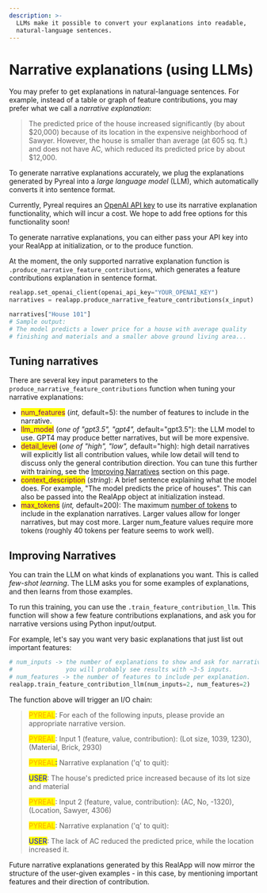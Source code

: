 ```yaml
---
description: >-
  LLMs make it possible to convert your explanations into readable,
  natural-language sentences.
---
```


# Narrative explanations (using LLMs)

You may prefer to get explanations in natural-language sentences. For example, instead of a table or graph of feature contributions, you may prefer what we call a _narrative explanation_:

> The predicted price of the house increased significantly (by about $20,000) because of its location in the expensive neighborhood of Sawyer. However, the house is smaller than average (at 605 sq. ft.) and does not have AC, which reduced its predicted price by about $12,000.

To generate narrative explanations accurately, we plug the explanations generated by Pyreal into a _large language model_ (LLM), which automatically converts it into sentence format.

Currently, Pyreal requires an [OpenAI API key](https://openai.com/pricing) to use its narrative explanation functionality, which will incur a cost. We hope to add free options for this functionality soon!

To generate narrative explanations, you can either pass your API key into your RealApp at initialization, or to the produce function.&#x20;

At the moment, the only supported narrative explanation function is `.produce_narrative_feature_contributions`, which generates a feature contributions explanation in sentence format.

```python
realapp.set_openai_client(openai_api_key="YOUR_OPENAI_KEY")
narratives = realapp.produce_narrative_feature_contributions(x_input)

narratives["House 101"]
# Sample output: 
# The model predicts a lower price for a house with average quality 
# finishing and materials and a smaller above ground living area...
```

## Tuning narratives

There are several key input parameters to the `produce_narrative_feature_contributions` function when tuning your narrative explanations:

* <mark style="color:purple;">num\_features</mark> (_int,_ default=5): the number of features to include in the narrative.&#x20;
* <mark style="color:purple;">llm\_model</mark> (_one of "gpt3.5", "gpt4",_ default="gpt3.5"): the LLM model to use. GPT4 may produce better narratives, but will be more expensive.
* <mark style="color:purple;">detail\_level</mark> (_one of "high", "low",_ default="high): high detail narratives will explicitly list all contribution values, while low detail will tend to discuss only the general contribution direction. You can tune this further with training, see the [Improving Narratives](narrative-explanations-using-llms.md#improving-narratives) section on this page.
* <mark style="color:purple;">context\_description</mark> (_string_): A brief sentence explaining what the model does. For example, "The model predicts the price of houses". This can also be passed into the RealApp object at initialization instead.
* <mark style="color:purple;">max\_tokens</mark> (_int,_ default=200): The maximum [number of tokens](https://platform.openai.com/tokenizer) to include in the explanation narratives. Larger values allow for longer narratives, but may cost more. Larger num\_feature values require more tokens (roughly 40 tokens per feature seems to work well).

## Improving Narratives

You can train the LLM on what kinds of explanations you want. This is called _few-shot learning_. The LLM asks you for some examples of explanations, and then learns from those examples.

To run this training, you can use the `.train_feature_contribution_llm`. This function will show a few feature contributions explanations, and ask you for narrative versions using Python input/output.

For example, let's say you want very basic explanations that just list out important features:

```python
# num_inputs -> the number of explanations to show and ask for narrative versions of
#               you will probably see results with ~3-5 inputs.
# num_features -> the number of features to include per explanation.
realapp.train_feature_contribution_llm(num_inputs=2, num_features=2)
```

The function above will trigger an I/O chain:

> <mark style="color:orange;">PYREAL</mark>: For each of the following inputs, please provide an appropriate narrative version.
>
> <mark style="color:orange;">PYREAL</mark>: Input 1 (feature, value, contribution): (Lot size, 1039, 1230), (Material, Brick, 2930)
>
> <mark style="color:orange;">PYREAL</mark><mark style="color:blue;">:</mark> Narrative explanation ('q' to quit):&#x20;
>
> <mark style="color:blue;">USER</mark>: The house's predicted price increased because of its lot size and material
>
> <mark style="color:orange;">PYREAL</mark>: Input 2 (feature, value, contribution): (AC, No, -1320), (Location, Sawyer, 4306)
>
> <mark style="color:orange;">PYREAL</mark>: Narrative explanation ('q' to quit):&#x20;
>
> <mark style="color:blue;">USER</mark>: The lack of AC reduced the predicted price, while the location increased it.

Future narrative explanations generated by this RealApp will now mirror the structure of the user-given examples - in this case, by mentioning important features and their direction of contribution.
